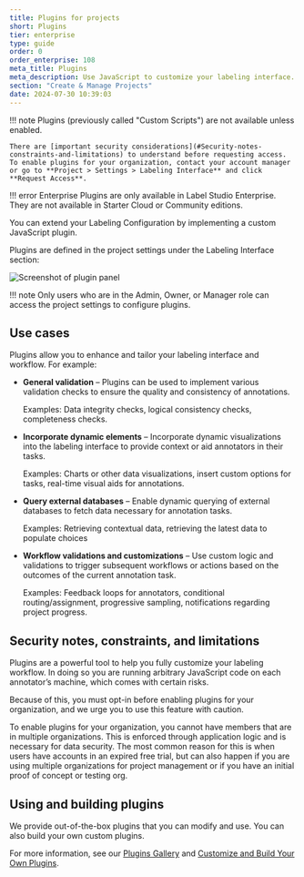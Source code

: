 ```yaml
---
title: Plugins for projects
short: Plugins
tier: enterprise
type: guide
order: 0
order_enterprise: 108
meta_title: Plugins
meta_description: Use JavaScript to customize your labeling interface. 
section: "Create & Manage Projects"
date: 2024-07-30 10:39:03
---
```



!!! note
    Plugins (previously called "Custom Scripts") are not available unless enabled. 
    
    There are [important security considerations](#Security-notes-constraints-and-limitations) to understand before requesting access. To enable plugins for your organization, contact your account manager or go to **Project > Settings > Labeling Interface** and click **Request Access**. 

!!! error Enterprise
    Plugins are only available in Label Studio Enterprise. They are not available in Starter Cloud or Community editions. 


You can extend your Labeling Configuration by implementing a custom JavaScript plugin.  

Plugins are defined in the project settings under the Labeling Interface section: 

![Screenshot of plugin panel](/images/plugins/plugin-panel.png)

!!! note
    Only users who are in the Admin, Owner, or Manager role can access the project settings to configure plugins. 

## Use cases

Plugins allow you to enhance and tailor your labeling interface and workflow. For example:

* **General validation** – Plugins can be used to implement various validation checks to ensure the quality and consistency of annotations. 

    Examples: Data integrity checks, logical consistency checks, completeness checks. 

* **Incorporate dynamic elements** – Incorporate dynamic visualizations into the labeling interface to provide context or aid annotators in their tasks. 

    Examples: Charts or other data visualizations, insert custom options for tasks, real-time visual aids for annotations. 

* **Query external databases** – Enable dynamic querying of external databases to fetch data necessary for annotation tasks. 

    Examples: Retrieving contextual data, retrieving the latest data to populate choices

* **Workflow validations and customizations** – Use custom logic and validations to trigger subsequent workflows or actions based on the outcomes of the current annotation task.

    Examples: Feedback loops for annotators, conditional routing/assignment, progressive sampling, notifications regarding project progress. 

## Security notes, constraints, and limitations

Plugins are a powerful tool to help you fully customize your labeling workflow. In doing so you are running arbitrary JavaScript code on each annotator’s machine, which comes with certain risks. 

Because of this, you must opt-in before enabling plugins for your organization, and we urge you to use this feature with caution.

To enable plugins for your organization, you cannot have members that are in multiple organizations. This is enforced through application logic and is necessary for data security. The most common reason for this is when users have accounts in an expired free trial, but can also happen if you are using multiple organizations for project management or if you have an initial proof of concept or testing org. 


## Using and building plugins

We provide out-of-the-box plugins that you can modify and use. You can also build your own custom plugins. 

For more information, see our [Plugins Gallery](/plugins) and [Customize and Build Your Own Plugins](/plugins/custom).




